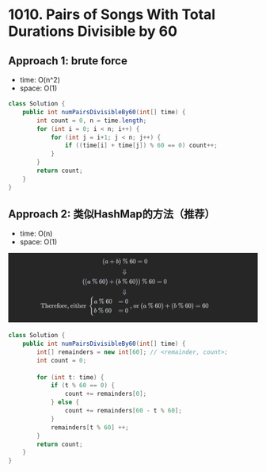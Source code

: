 # 1010. Pairs of Songs With Total Durations Divisible by 60


## Approach 1: brute force
- time: O(n^2)
- space: O(1)

```java
class Solution {
    public int numPairsDivisibleBy60(int[] time) {
        int count = 0, n = time.length;
        for (int i = 0; i < n; i++) {
            for (int j = i+1; j < n; j++) {
                if ((time[i] + time[j]) % 60 == 0) count++;            
            }
        }
        return count;
    }
}
```

## Approach 2: 类似HashMap的方法（推荐）

- time: O(n)
- space: O(1)

![alt text](image-18.png)

```java
class Solution {
    public int numPairsDivisibleBy60(int[] time) {
        int[] remainders = new int[60]; // <remainder, count>;
        int count = 0;
        
        for (int t: time) {
            if (t % 60 == 0) {
                count += remainders[0];
            } else {
                count += remainders[60 - t % 60];
            }
            remainders[t % 60] ++;
        }
        return count;
    }
}
```